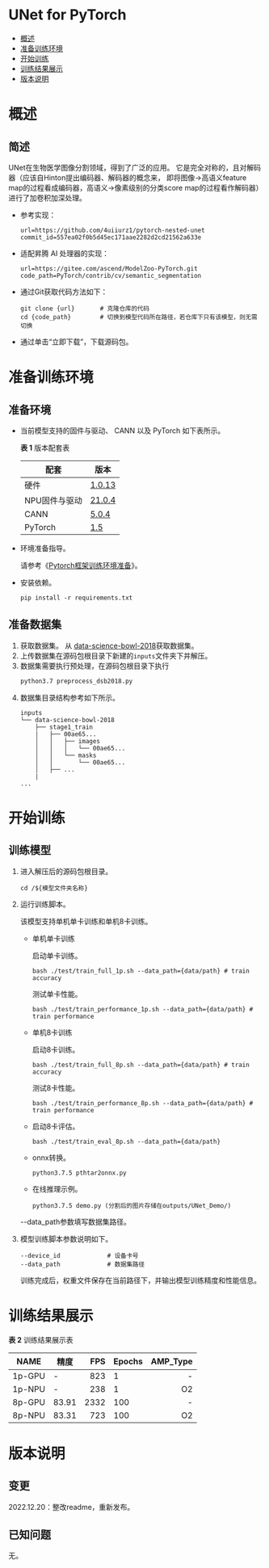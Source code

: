 # UNet for PyTorch

-   [概述](概述.md)
-   [准备训练环境](准备训练环境.md)
-   [开始训练](开始训练.md)
-   [训练结果展示](训练结果展示.md)
-   [版本说明](版本说明.md)



# 概述

## 简述
UNet在生物医学图像分割领域，得到了广泛的应用。
它是完全对称的，且对解码器（应该自Hinton提出编码器、解码器的概念来，
即将图像->高语义feature map的过程看成编码器，高语义->像素级别的分类score map的过程看作解码器）
进行了加卷积加深处理。

- 参考实现：

  ```
  url=https://github.com/4uiiurz1/pytorch-nested-unet
  commit_id=557ea02f0b5d45ec171aae2282d2cd21562a633e
  ```
- 适配昇腾 AI 处理器的实现：
  ```
  url=https://gitee.com/ascend/ModelZoo-PyTorch.git
  code_path=PyTorch/contrib/cv/semantic_segmentation
  ```

- 通过Git获取代码方法如下：

  ```
  git clone {url}       # 克隆仓库的代码
  cd {code_path}        # 切换到模型代码所在路径，若仓库下只有该模型，则无需切换
  ```
  
- 通过单击“立即下载”，下载源码包。

# 准备训练环境

## 准备环境

- 当前模型支持的固件与驱动、 CANN 以及 PyTorch 如下表所示。

  **表 1** 版本配套表

     | 配套      | 版本                                                                          |
     |-----------------------------------------------------------------------------| ------------------------------------------------------------ |
     | 硬件  | [1.0.13](https://www.hiascend.com/hardware/firmware-drivers?tag=commercial) |
     | NPU固件与驱动  | [21.0.4](https://www.hiascend.com/hardware/firmware-drivers?tag=commercial) |
     | CANN    | [5.0.4](https://www.hiascend.com/software/cann/commercial?version=5.0.4)    |
     | PyTorch | [1.5](https://gitee.com/ascend/pytorch/tree/v1.5.0/)                        |

- 环境准备指导。

  请参考《[Pytorch框架训练环境准备](https://www.hiascend.com/document/detail/zh/ModelZoo/pytorchframework/ptes)》。
  
- 安装依赖。

  ```
  pip install -r requirements.txt
  ```


## 准备数据集

1. 获取数据集。 从 [data-science-bowl-2018](https://www.kaggle.com/c/data-science-bowl-2018/data)获取数据集。
2. 上传数据集在源码包根目录下新建的`inputs`文件夹下并解压。
3. 数据集需要执行预处理，在源码包根目录下执行
    ```bash
    python3.7 preprocess_dsb2018.py
    ```
4. 数据集目录结构参考如下所示。
    ```
    inputs
    └── data-science-bowl-2018
        ├── stage1_train
        |   ├── 00ae65...
        │   │   ├── images
        │   │   │   └── 00ae65...
        │   │   └── masks
        │   │       └── 00ae65...            
        │   ├── ...
        |
    ...
    ```



# 开始训练

## 训练模型

1. 进入解压后的源码包根目录。

   ```
   cd /${模型文件夹名称} 
   ```



2. 运行训练脚本。

   该模型支持单机单卡训练和单机8卡训练。

   - 单机单卡训练

     启动单卡训练。

     ```
     bash ./test/train_full_1p.sh --data_path={data/path} # train accuracy
     ```
     测试单卡性能。
     ```
     bash ./test/train_performance_1p.sh --data_path={data/path} # train performance
     
     ```

   - 单机8卡训练

     启动8卡训练。

     ```
     bash ./test/train_full_8p.sh --data_path={data/path} # train accuracy
     ```
      测试8卡性能。
     ```
     bash ./test/train_performance_8p.sh --data_path={data/path} # train performance
     ```

   - 启动8卡评估。

     ```
     bash ./test/train_eval_8p.sh --data_path={data/path}
     ```

   - onnx转换。

     ```
     python3.7.5 pthtar2onnx.py
     ```
     
   - 在线推理示例。
     ```
     python3.7.5 demo.py (分割后的图片存储在outputs/UNet_Demo/)
     ```

   --data_path参数填写数据集路径。

3. 模型训练脚本参数说明如下。

   ```
   --device_id             # 设备卡号
   --data_path             # 数据集路径
   ```
   
   训练完成后，权重文件保存在当前路径下，并输出模型训练精度和性能信息。

# 训练结果展示



**表 2** 训练结果展示表


| NAME   | 精度    |  FPS | Epochs | AMP_Type |
|--------|-------|-----:|--------| -------: |
| 1p-GPU | -     |  823 | 1      |        - |
| 1p-NPU | -     |  238 | 1      |       O2 |
| 8p-GPU | 83.91 | 2332 | 100    |        - |
| 8p-NPU | 83.31 |  723 | 100    |       O2 |


# 版本说明

## 变更

2022.12.20：整改readme，重新发布。



## 已知问题

无。
